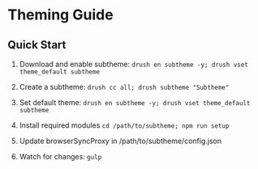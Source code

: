 # Theming Guide

## Quick Start
1. Download and enable subtheme: 
`drush en subtheme -y; drush vset theme_default subtheme`

2. Create a subtheme: 
`drush cc all; drush subtheme "Subtheme"`

3. Set default theme:
`drush en subtheme -y; drush vset theme_default subtheme`

4. Install required modules
`cd /path/to/subtheme; npm run setup`

5. Update browserSyncProxy in /path/to/subtheme/config.json

6. Watch for changes:
`gulp`

